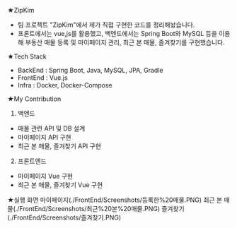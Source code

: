 ★ZipKim
- 팀 프로젝트 "ZipKim"에서 제가 직접 구현한 코드를 정리해놨습니다.
- 프론트에서는 vue,js를 활용했고, 백엔드에서는 Spring Boot와 MySQL 등을 이용해 부동산 매물 등록 및 마이페이지 관리, 최근 본 매물, 즐겨찾기를 구현했습니다.

★Tech Stack
- BackEnd : Spring Boot, Java, MySQL, JPA, Gradle
- FrontEnd : Vue.js
- Infra : Docker, Docker-Compose

★My Contribution
1. 백엔드
- 매물 관련 API 및 DB 설계
- 마이페이지 API 구현
- 최근 본 매물, 즐겨찾기 API 구현

2. 프론트엔드
- 마이페이지 Vue 구현
- 최근 본 매물, 즐겨찾기 Vue 구현

★실행 화면
마이페이지(./FrontEnd/Screenshots/등록한%20매물.PNG)
최근 본 매물(./FrontEnd/Screenshots/최근%20본%20매물.PNG)
즐겨찾기(./FrontEnd/Screenshots/즐겨찾기.PNG)
